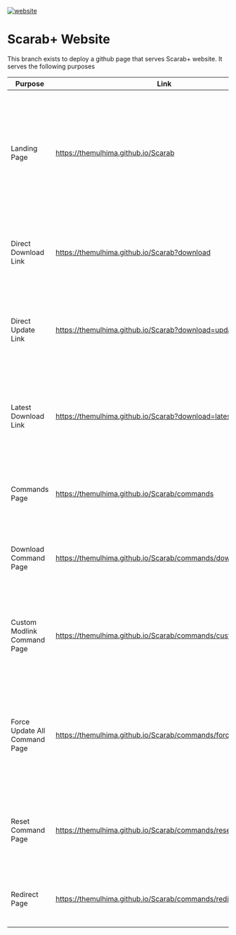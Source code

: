 [![website](https://img.shields.io/website?down_color=red&down_message=offline&up_color=32c854&up_message=online&url=https%3A%2F%2Fthemulhima.github.io%2FScarab)](https://themulhima.github.io/Scarab)   
# Scarab+ Website
This branch exists to deploy a github page that serves Scarab+ website. It serves the following purposes

| Purpose | Link | Description |
|---------|------|-----------|
| Landing Page | https://themulhima.github.io/Scarab | Main page for Scarab+ website. Hold link for download and links for other important things (commands page, readme, discord, etc.).
| Direct Download Link | https://themulhima.github.io/Scarab?download | A direct download link that can be used to automatically download the latest release.
| Direct Update Link | https://themulhima.github.io/Scarab?download=update | Similar to direct download link but shows the latest version's release notes.
| Latest Download Link | https://themulhima.github.io/Scarab?download=latest | A direct download link that can be used to automatically download the latest build of the master branch.
| Commands Page | https://themulhima.github.io/Scarab/commands | Allows the creation of shareable links that can open and run commands in Scarab+.
| Download Command Page | https://themulhima.github.io/Scarab/commands/download | Allows the creation shareable download links for mods using Scarab+.
| Custom Modlink Command Page | https://themulhima.github.io/Scarab/commands/customModLinks | Allows the creation of shareable links that will open Scarab+ and load the mod list from a custom Modlinks.
| Force Update All Command Page | https://themulhima.github.io/Scarab/commands/forceUpdateAll | Allows the creation of shareable links that will open Scarab+ and cause all installed mods to forcefully reinstall and update.
| Reset Command Page | https://themulhima.github.io/Scarab/commands/reset | Allows the creation of shareable links that will open Scarab+ and reset its persistent settings.
| Redirect Page | https://themulhima.github.io/Scarab/commands/redirect | Allows the creation of shareable links of any Scarab Command.

